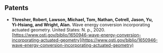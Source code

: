 ## Patents
* **Thresher, Robert, Lawson, Michael, Tom, Nathan, Cotrell, Jason, Yu, Yi-Hsiang, and Wright, Alan.** Wave energy conversion incorporating actuated geometry. United States: N. p., 2020. [https://www.osti.gov/biblio/1650946-wave-energy-conversion-incorporating-actuated-geometry](https://www.osti.gov/biblio/1650946-wave-energy-conversion-incorporating-actuated-geometry)
